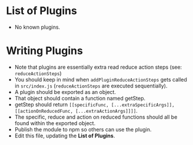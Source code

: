 # List of Plugins
* No known plugins.

# Writing Plugins
* Note that plugins are essentially extra read reduce action steps (see: `reduceActionSteps`)
* You should keep in mind when `addPluginReduceActionSteps` gets called in `src/index.js` (`reduceActionSteps` are executed sequentially).
* A plugin should be exported as an object.
* That object should contain a function named getStep.
* getStep should return `[[specificFunc, [...extraSpecificArgs]], [[actionOnReducedFunc, [...extraActionArgs]]]]`.
* The specific, reduce and action on reduced functions should all be 
found within the exported object.
* Publish the module to npm so others can use the plugin.
* Edit this file, updating the **List of Plugins**.